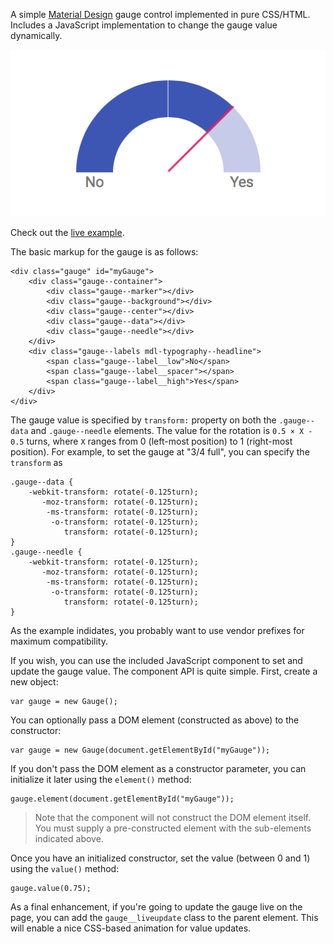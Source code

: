 A simple [Material Design](https://www.google.com/design/spec/material-design/introduction.html) gauge control implemented in pure CSS/HTML. Includes a JavaScript implementation to change the gauge value dynamically.

![](example.png)

Check out the [live example](http://sathomas.me/material-gauge/).

The basic markup for the gauge is as follows:

```
<div class="gauge" id="myGauge">
	<div class="gauge--container">
		<div class="gauge--marker"></div>
		<div class="gauge--background"></div>
		<div class="gauge--center"></div>
		<div class="gauge--data"></div>
		<div class="gauge--needle"></div>
	</div>
	<div class="gauge--labels mdl-typography--headline">
    	<span class="gauge--label__low">No</span>
    	<span class="gauge--label__spacer"></span>
    	<span class="gauge--label__high">Yes</span>
	</div>
</div>
```

The gauge value is specified by `transform:` property on both the `.gauge--data` and `.gauge--needle` elements. The value for the rotation is
`0.5 × X - 0.5` turns, where `X` ranges from 0 (left-most position) to 1 (right-most position). For example, to set the gauge at "3/4 full", you can specify the `transform` as

```
.gauge--data {
    -webkit-transform: rotate(-0.125turn);
       -moz-transform: rotate(-0.125turn);
        -ms-transform: rotate(-0.125turn);
         -o-transform: rotate(-0.125turn);
            transform: rotate(-0.125turn);
}
.gauge--needle {
    -webkit-transform: rotate(-0.125turn);
       -moz-transform: rotate(-0.125turn);
        -ms-transform: rotate(-0.125turn);
         -o-transform: rotate(-0.125turn);
            transform: rotate(-0.125turn);
}
```

As the example indidates, you probably want to use vendor prefixes for maximum compatibility.

If you wish, you can use the included JavaScript component to set and update the gauge value. The component API is quite simple. First, create a new object:

    var gauge = new Gauge();
	
You can optionally pass a DOM element (constructed as above) to the constructor:

	var gauge = new Gauge(document.getElementById("myGauge"));

If you don't pass the DOM element as a constructor parameter, you can initialize it later using the `element()` method:

	gauge.element(document.getElementById("myGauge"));

> Note that the component will not construct the DOM element itself. You must supply a pre-constructed element with the sub-elements indicated above.

Once you have an initialized constructor, set the value (between 0 and 1) using the `value()` method:

    gauge.value(0.75);

As a final enhancement, if you're going to update the gauge live on the page, you can add the `gauge__liveupdate` class to the parent element. This will enable a nice CSS-based animation for value updates.


